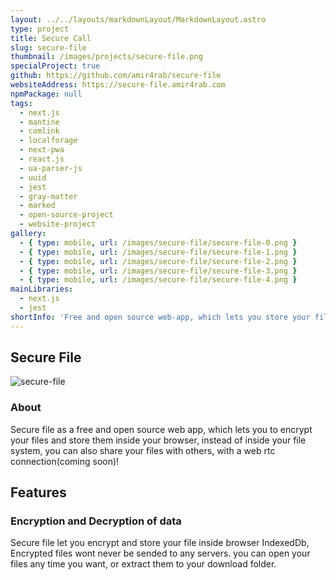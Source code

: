 ```yaml
---
layout: ../../layouts/markdownLayout/MarkdownLayout.astro
type: project
title: Secure Call
slug: secure-file
thumbnail: /images/projects/secure-file.png
specialProject: true
github: https://github.com/amir4rab/secure-file
websiteAddress: https://secure-file.amir4rab.com
npmPackage: null
tags:
  - next.js
  - mantine
  - comlink
  - localforage
  - next-pwa
  - react.js
  - ua-parser-js
  - uuid
  - jest
  - gray-matter
  - marked
  - open-source-project
  - website-project
gallery:
  - { type: mobile, url: /images/secure-file/secure-file-0.png }
  - { type: mobile, url: /images/secure-file/secure-file-1.png }
  - { type: mobile, url: /images/secure-file/secure-file-2.png }
  - { type: mobile, url: /images/secure-file/secure-file-3.png }
  - { type: mobile, url: /images/secure-file/secure-file-4.png }
mainLibraries: 
  - next.js
  - jest
shortInfo: 'Free and open source web-app, which lets you store your files inside your browser!'
---
```


## Secure File

![secure-file](/images/projects-assets/secure-file-0.png)

### About

Secure file as a free and open source web app, which lets you to encrypt your files and store them inside your browser, instead of inside your file system, you can also share your files with others, with a web rtc connection(coming soon)!


## Features

### Encryption and Decryption of data

Secure file let you encrypt and store your file inside browser IndexedDb, Encrypted files wont never be sended to any servers. you can open your files any time you want, or extract them to your download folder.
